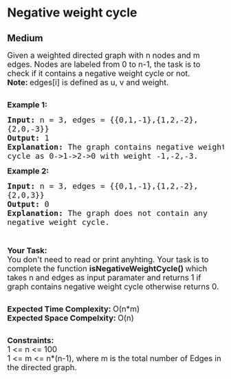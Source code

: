 # Negative weight cycle
## Medium 
<div class="problem-statement" style="user-select: auto;">
                <p style="user-select: auto;"></p><p style="user-select: auto;"><span style="font-size: 18px; user-select: auto;">Given a weighted directed graph with n nodes and m edges. Nodes are labeled from 0 to n-1, the task is to check if it contains a negative weight cycle or not.<br style="user-select: auto;">
<strong style="user-select: auto;">Note:&nbsp;</strong>edges[i] is&nbsp;defined as u, v and weight.</span><br style="user-select: auto;">
&nbsp;</p>

<p style="user-select: auto;"><span style="font-size: 18px; user-select: auto;"><strong style="user-select: auto;">Example 1:</strong></span></p>

<pre style="user-select: auto; position: relative;"><span style="font-size: 18px; user-select: auto;"><strong style="user-select: auto;">Input: </strong>n = 3, edges = {{0,1,-1},{1,2,-2},
{2,0,-3}}
<strong style="user-select: auto;">Output: </strong>1
<strong style="user-select: auto;">Explanation: </strong>The graph contains negative weight
cycle as 0-&gt;1-&gt;2-&gt;0 with weight -1,-2,-3.</span>
<div class="open_grepper_editor" title="Edit &amp; Save To Grepper" style="user-select: auto;"></div></pre>

<p style="user-select: auto;"><span style="font-size: 18px; user-select: auto;"><strong style="user-select: auto;">Example 2:</strong></span></p>

<pre style="user-select: auto; position: relative;"><span style="font-size: 18px; user-select: auto;"><strong style="user-select: auto;">Input: </strong>n = 3, edges = {{0,1,-1},{1,2,-2},
{2,0,3}}
<strong style="user-select: auto;">Output: </strong>0
<strong style="user-select: auto;">Explanation: </strong>The graph does not contain any
negative weight cycle.</span>
<div class="open_grepper_editor" title="Edit &amp; Save To Grepper" style="user-select: auto;"></div></pre>

<p style="user-select: auto;">&nbsp;</p>

<p style="user-select: auto;"><span style="font-size: 18px; user-select: auto;"><strong style="user-select: auto;">Your Task:</strong><br style="user-select: auto;">
You don't need to read or print anyhting. Your task is to complete the function&nbsp;<strong style="user-select: auto;">isNegativeWeightCycle()&nbsp;</strong>which takes n and edges as input paramater and returns 1 if graph contains negative weight cycle otherwise returns 0.</span><br style="user-select: auto;">
&nbsp;</p>

<p style="user-select: auto;"><span style="font-size: 18px; user-select: auto;"><strong style="user-select: auto;">Expected Time Complexity:&nbsp;</strong>O(n*m)<br style="user-select: auto;">
<strong style="user-select: auto;">Expected Space Compelxity:&nbsp;</strong>O(n)</span><br style="user-select: auto;">
&nbsp;</p>

<p style="user-select: auto;"><span style="font-size: 18px; user-select: auto;"><strong style="user-select: auto;">Constraints:</strong><br style="user-select: auto;">
1 &lt;= n &lt;= 100<br style="user-select: auto;">
1 &lt;= m &lt;= n*(n-1)</span><span style="font-size: 18px; user-select: auto;">, where m is the total number of Edges in the directed graph.</span></p>
 <p style="user-select: auto;"></p>
            </div>